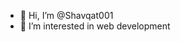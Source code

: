 - 👋 Hi, I’m @Shavqat001
- 👀 I’m interested in web development

<!---
Shavqat001/Shavqat001 is a ✨ special ✨ repository because its `README.md` (this file) appears on your GitHub profile.
You can click the Preview link to take a look at your changes.
--->
